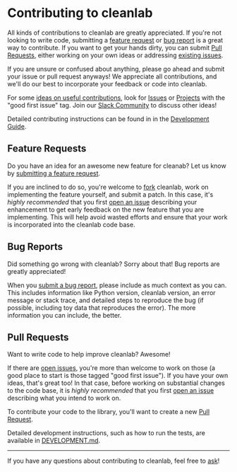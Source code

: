 # Contributing to cleanlab

All kinds of contributions to cleanlab are greatly appreciated. If you're not looking to write code, submitting a [feature request](#feature-requests) or
[bug report](#bug-reports) is a great way to contribute. If you want to get
your hands dirty, you can submit [Pull Requests](#pull-requests), either working on your
own ideas or addressing [existing issues][issues].

If you are unsure or confused about anything, please go ahead and submit your
issue or pull request anyways! We appreciate all contributions, and we'll do
our best to incorporate your feedback or code into cleanlab.

For some [ideas on useful contributions](https://github.com/cleanlab/cleanlab/wiki#ideas-for-contributing-to-cleanlab), look for [Issues](https://github.com/cleanlab/cleanlab/issues) or [Projects](https://github.com/cleanlab/cleanlab/projects) with the "good first issue" tag. Join our [Slack Community](https://cleanlab.ai/slack) to discuss other ideas!

Detailed contributing instructions can be found in in the [Development Guide](DEVELOPMENT.md).
 

## Feature Requests

Do you have an idea for an awesome new feature for cleanab? Let us know by
[submitting a feature request][issue].

If you are inclined to do so, you're welcome to [fork][fork] cleanlab, work on
implementing the feature yourself, and submit a patch. In this case, it's
*highly recommended* that you first [open an issue][issue] describing your
enhancement to get early feedback on the new feature that you are implementing.
This will help avoid wasted efforts and ensure that your work is incorporated
into the cleanlab code base.

## Bug Reports

Did something go wrong with cleanlab? Sorry about that! Bug reports are greatly
appreciated!

When you [submit a bug report][issue], please include as much context as you
can. This includes information like Python version, cleanlab version, an error
message or stack trace, and detailed steps to reproduce the bug (if possible, including toy data that reproduces the error). The more information you can include, the better.

## Pull Requests

Want to write code to help improve cleanlab? Awesome!

If there are [open issues][issues], you're more than welcome to work on those (a good place to start is those tagged "good first issue"). If you have your own ideas, that's great too! In that case, before working on substantial changes to the code base, it is *highly recommended* that you first
[open an issue][issue] describing what you intend to work on.

To contribute your code to the library, you'll want to create a new [Pull Request][pr].

Detailed development instructions, such as how to run the tests, are available
in [DEVELOPMENT.md](DEVELOPMENT.md).

---

If you have any questions about contributing to cleanlab, feel free to
[ask][discussions]!

[issue]: https://github.com/cleanlab/cleanlab/issues/new
[issues]: https://github.com/cleanlab/cleanlab/issues
[fork]: https://github.com/cleanlab/cleanlab/fork
[pr]: https://github.com/cleanlab/cleanlab/pulls
[discussions]: https://github.com/cleanlab/cleanlab/discussions
